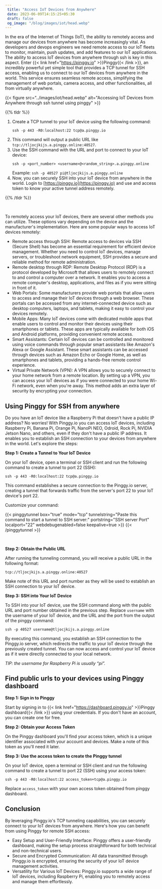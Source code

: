 ```yaml
---
 title: "Access IoT Devices from Anywhere" 
 date: 2023-06-09T14:15:25+05:30 
 draft: false 
 og_image: "/blog/images/iot/head.webp"
---
```



In the era of the Internet of Things (IoT), the ability to remotely access and manage our devices from anywhere has become increasingly vital. As developers and devops engineers we need remote access to our IoT fleets to monitor, maintain, push updates, and add features to our IoT applications. The ability to access IoT devices from anywhere through ssh is key in this aspect. Enter {{< link href="https://pinggy.io" >}}Pinggy{{< /link >}}, an incredibly powerful yet simple tool that provides a TCP tunnel for SSH access, enabling us to connect to our IoT devices from anywhere in the world. This service ensures seamless remote access, simplifying the management of web portals, camera access, and other functionalities, all from virtually anywhere.

{{< figure src="../images/iot/head.webp" alt="Accessing IoT Devices from Anywhere through ssh tunnel using pinggy" >}}


{{% tldr %}}

1. Create a TCP tunnel to your IoT device using the following command:
    ```
    ssh -p 443 -R0:localhost:22 tcp@a.pinggy.io
    ```
4. This command will output a public URL like `tcp://tljocjkijs.a.pinggy.online:40527`.
5. Use the SSH command with the URL and port to connect to your IoT device:
    ```
    ssh -p <port_number> <username>@<random_string>.a.pinggy.online
    ```
    Example:
    `ssh -p 40527 pi@tljocjkijs.a.pinggy.online`
6. Now, you can securely SSH into your IoT device from anywhere in the world. Login to [https://pinggy.io](https://pinggy.io) and use and access token to know your active tunnel address remotely.

{{% /tldr %}} 

<br>

To remotely access your IoT devices, there are several other methods you can utilize. These options vary depending on the device and the manufacturer's implementation. Here are some popular ways to access IoT devices remotely:

- Remote access through SSH: Remote access to devices via SSH (Secure Shell) has become an essential requirement for efficient device management. Whether you need to control IoT devices, manage servers, or troubleshoot network equipment, SSH provides a secure and reliable method for remote administration.
- Remote desktop through RDP: Remote Desktop Protocol (RDP) is a protocol developed by Microsoft that allows users to remotely connect to and control a computer over a network. It enables you to access a remote computer's desktop, applications, and files as if you were sitting in front of it.
- Web Portals: Some manufacturers provide web portals that allow users to access and manage their IoT devices through a web browser. These portals can be accessed from any internet-connected device such as desktop computers, laptops, and tablets, making it easy to control your devices remotely.
- Mobile Apps: Many IoT devices come with dedicated mobile apps that enable users to control and monitor their devices using their smartphones or tablets. These apps are typically available for both iOS and Android platforms, providing convenient remote access.
- Smart Assistants: Certain IoT devices can be controlled and monitored using voice commands through popular smart assistants like Amazon's Alexa or Google Assistant. These smart assistants can be accessed through devices such as Amazon Echo or Google Home, as well as smartphones and tablets, providing a hands-free remote control experience.
- Virtual Private Network (VPN): A VPN allows you to securely connect to your home network from a remote location. By setting up a VPN, you can access your IoT devices as if you were connected to your home Wi-Fi network, even when you're away. This method adds an extra layer of security by encrypting your connection.


## Using Pinggy for SSH from anywhere

Do you have an IoT device like a Raspberry Pi that doesn't have a public IP address? No worries! With Pinggy.io you can access IoT devices, including Raspberry Pi, Banana Pi, Orange Pi, NanoPi NEO, Odroid, Rock Pi, NVIDIA Jetson Nano, and others, even if they don't have a public IP address. It enables you to establish an SSH connection to your devices from anywhere in the world. Let's explore the steps: 


**Step 1: Create a Tunnel to Your IoT Device**

On your IoT device, open a terminal or SSH client and run the following command to create a tunnel to port 22 (SSH):
```
ssh -p 443 -R0:localhost:22 tcp@a.pinggy.io
```

This command establishes a secure connection to the Pinggy.io server, creating a tunnel that forwards traffic from the server's port 22 to your IoT device's port 22.

Customize your command:

{{< pinggytunnel box="true" mode="tcp" tunnelstring="Paste this command to start a tunnel to SSH server:" portstring="SSH server Port" localport="22" webdebugenabled=false keepalive=true >}}
{{< /pinggytunnel >}}

<br>

**Step 2: Obtain the Public URL**

After running the tunneling command, you will receive a public URL in the following format:
```
tcp://tljocjkijs.a.pinggy.online:40527
```

Make note of this URL and port number as they will be used to establish an SSH connection to your IoT device.

**Step 3: SSH into Your IoT Device**

To SSH into your IoT device, use the SSH command along with the public URL and port number obtained in the previous step. Replace `username` with the username of your IoT device, and the URL and the port from the output of the pinggy command:
```
ssh -p 40527 username@tljocjkijs.a.pinggy.online
```

By executing this command, you establish an SSH connection to the Pinggy.io server, which redirects the traffic to your IoT device through the previously created tunnel. You can now access and control your IoT device as if it were directly connected to your local network.

*TIP: the username for Raspberry Pi is usually “pi”.*

## Find public urls to your devices using Pinggy dashboard

**Step 1: Sign in to Pinggy**

Start by signing in to {{< link href="https://dashboard.pinggy.io" >}}Pinggy dashboard{{< /link >}} using your credentials. If you don't have an account, you can create one for free.

**Step 2: Obtain your Access Token**

On the Pinggy dashboard you'll find your access token, which is a unique identifier associated with your account and devices. Make a note of this token as you'll need it later.

**Step 3: Use the access token to create the Pinggy tunnel**

On your IoT device, open a terminal or SSH client and run the following command to create a tunnel to port 22 (SSH) using your access token:
```
ssh -p 443 -R0:localhost:22 access_token+tcp@a.pinggy.io
```

Replace `access_token` with your own access token obtained from pinggy dashboard.

## Conclusion

By leveraging Pinggy.io's TCP tunneling capabilities, you can securely connect to your IoT devices from anywhere. Here's how you can benefit from using Pinggy for remote SSH access:
- Easy Setup and User-Friendly Interface: Pinggy offers a user-friendly dashboard, making the setup process straightforward for both technical and non-technical users.
- Secure and Encrypted Communication: All data transmitted through Pinggy.io is encrypted, ensuring the security of your IoT device management activities.
- Versatility for Various IoT Devices: Pinggy.io supports a wide range of IoT devices, including Raspberry Pi, enabling you to remotely access and manage them effortlessly.



